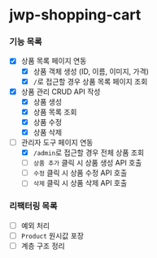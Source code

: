 # jwp-shopping-cart

### 기능 목록

- [x] 상품 목록 페이지 연동
    - [x] 상품 객체 생성 (ID, 이름, 이미지, 가격)
    - [x] `/`로 접근할 경우 상품 목록 페이지 조회

- [x] 상품 관리 CRUD API 작성
    - [x] 상품 생성
    - [x] 상품 목록 조회
    - [x] 상품 수정
    - [x] 상품 삭제

- [ ] 관리자 도구 페이지 연동
    - [x] `/admin`로 접근할 경우 전체 상품 조회
    - [ ] `상품 추가` 클릭 시 상품 생성 API 호출
    - [ ] `수정` 클릭 시 상품 수정 API 호출
    - [ ] `삭제` 클릭 시 상품 삭제 API 호출

### 리팩터링 목록

- [ ] 예외 처리
- [ ] `Product` 원시값 포장
- [ ] 계층 구조 정리